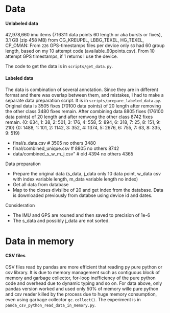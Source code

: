 Data
====

#### Unlabeled data
42,978,660 imu items (716311 data points 60 length or aka bursts or fixes), 3.1 GB (zip 458 MB) from CG_KREUPEL, LBBG_TEXEL, HG_TEXEL, CP_OMAN: From `226` GPS-timestamps files per device only `63` had 60 group length, based on my 10 attempt code (available_60points.csv). From 10 attempt GPS timestamps, if 1 returns I use the device. 

The code to get the data is in `scripts/get_data.py`.

#### Labeled data
The data is combination of several annotation. Since they are in different format and there was overlap between them, and mistakes, I had to make a separate data preparation script. It is in `scripts/prepare_labeled_data.py`.
Original data is 3505 fixes (70100 data points) of 20 length after removing the other class 3480 fixes​ remain. After combining data 8805 fixes (176100 data points) of 20 length and after remvong the other class 8742 fixes remain.
{0: 634, 1: 38, 2: 501, 3: 176, 4: 558, 5: 894, 6: 318, 7: 25, 8: 151, 9: 210}
{0: 1488, 1: 101, 2: 1142, 3: 352, 4: 1374, 5: 2676, 6: 755, 7: 63, 8: 335, 9: 519}
- final/s_data.csv # 3505 no others 3480
- final/combined_unique.csv # 8805 no others 8742
- data/combined_s_w_m_j.csv" # old 4394 no others 4365

Data preparation
- Prepare the original data (s_data, j_data only 10 data point, w_data csv with index variable length, m_data variable length no index)
- Get all data from database
- Map to the closes divisilbe of 20 and get index from the database. Data is downloaded previously from databse using device id and dates. 

Consideration
- The IMU and GPS are rouned and then saved to precision of 1e-6
- The s_data and possibly j_data are not sorted. 


Data in memory
==============

#### CSV files

CSV files read by pandas are more efficient that reading py pure python or csv library. It is due to memory management such as contiguous block of memory and garbage collector, for-loop inefficiency of the pure python code and overhead due to dynamic typing and so on. For data above, only pandas version worked and used only 50% of memory wille pure python and csv reader killed by the process due to huge memory consumption, even using garbage collector `gc.collect()`. The experiment is in `panda_csv_python_read_data_in_memory.py`.

